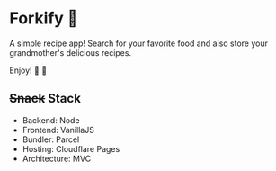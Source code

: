 # Forkify 🍴

A simple recipe app! Search for your favorite food and also store your grandmother's delicious recipes. 

Enjoy! 🧇 🥩

## ~~Snack~~ Stack
- Backend: Node
- Frontend: VanillaJS
- Bundler: Parcel
- Hosting: Cloudflare Pages
- Architecture: MVC

